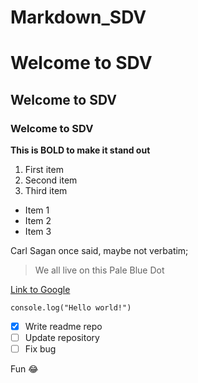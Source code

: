 # Markdown_SDV

# Welcome to SDV
## Welcome to SDV
### Welcome to SDV

**This is BOLD to make it stand out**

1. First item
2. Second item
3. Third item

- Item 1
- Item 2
- Item 3

Carl Sagan once said, maybe not verbatim;
> We all live on this
> Pale Blue Dot

[Link to Google](www.google.com)

`console.log("Hello world!")`

-[x] Write readme repo
-[ ] Update repository
-[ ] Fix bug

Fun :joy: